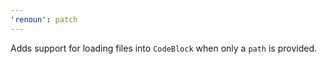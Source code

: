 ```yaml
---
'renoun': patch
---
```


Adds support for loading files into `CodeBlock` when only a `path` is provided.
